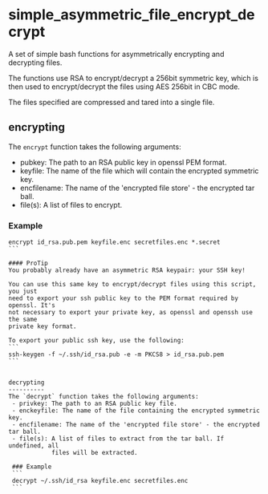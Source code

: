simple_asymmetric_file_encrypt_decrypt
======================================

A set of simple bash functions  for asymmetrically encrypting and decrypting
files.

The functions use RSA to encrypt/decrypt a 256bit symmetric key, which is then
used to encrypt/decrypt the files using AES 256bit in CBC mode.

The files specified are compressed and tared into a single file.

encrypting
----------
The `encrypt` function takes the following arguments:
 - pubkey: The path to an RSA public key in openssl PEM format.
 - keyfile: The name of the file which will contain the encrypted symmetric key.
 - encfilename: The name of the 'encrypted file store' - the encrypted tar ball.
 - file(s): A list of files to encrypt.

### Example
````
encrypt id_rsa.pub.pem keyfile.enc secretfiles.enc *.secret
```

#### ProTip
You probably already have an asymmetric RSA keypair: your SSH key!

You can use this same key to encrypt/decrypt files using this script, you just
need to export your ssh public key to the PEM format required by openssl. It's
not necessary to export your private key, as openssl and openssh use the same
private key format.

To export your public ssh key, use the following:
```
ssh-keygen -f ~/.ssh/id_rsa.pub -e -m PKCS8 > id_rsa.pub.pem
```


decrypting
----------
The `decrypt` function takes the following arguments:
 - privkey: The path to an RSA public key file.
 - enckeyfile: The name of the file containing the encrypted symmetric key.
 - encfilename: The name of the 'encrypted file store' - the encrypted tar ball.
 - file(s): A list of files to extract from the tar ball. If undefined, all 
            files will be extracted.

 ### Example
 ```
 decrypt ~/.ssh/id_rsa keyfile.enc secretfiles.enc
 ```
